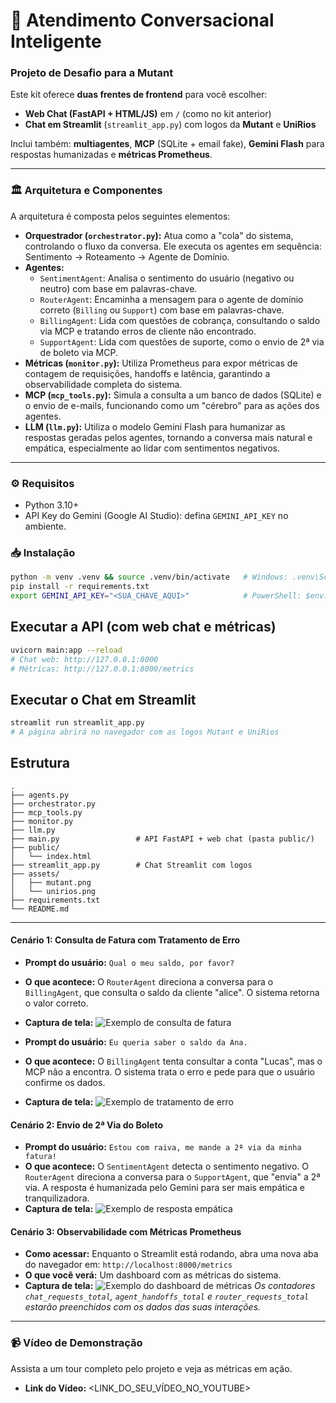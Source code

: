 # 🤖 Atendimento Conversacional Inteligente

### Projeto de Desafio para a Mutant

Este kit oferece **duas frentes de frontend** para você escolher:

- **Web Chat (FastAPI + HTML/JS)** em `/` (como no kit anterior)
- **Chat em Streamlit** (`streamlit_app.py`) com logos da **Mutant** e **UniRios**

Inclui também: **multiagentes**, **MCP** (SQLite + email fake), **Gemini Flash** para respostas humanizadas e **métricas Prometheus**.

---

### 🏛️ Arquitetura e Componentes

A arquitetura é composta pelos seguintes elementos:

- **Orquestrador (`orchestrator.py`):** Atua como a "cola" do sistema, controlando o fluxo da conversa. Ele executa os agentes em sequência: Sentimento → Roteamento → Agente de Domínio.
- **Agentes:**
  - `SentimentAgent`: Analisa o sentimento do usuário (negativo ou neutro) com base em palavras-chave.
  - `RouterAgent`: Encaminha a mensagem para o agente de domínio correto (`Billing` ou `Support`) com base em palavras-chave.
  - `BillingAgent`: Lida com questões de cobrança, consultando o saldo via MCP e tratando erros de cliente não encontrado.
  - `SupportAgent`: Lida com questões de suporte, como o envio de 2ª via de boleto via MCP.
- **Métricas (`monitor.py`):** Utiliza Prometheus para expor métricas de contagem de requisições, handoffs e latência, garantindo a observabilidade completa do sistema.
- **MCP (`mcp_tools.py`):** Simula a consulta a um banco de dados (SQLite) e o envio de e-mails, funcionando como um "cérebro" para as ações dos agentes.
- **LLM (`llm.py`):** Utiliza o modelo Gemini Flash para humanizar as respostas geradas pelos agentes, tornando a conversa mais natural e empática, especialmente ao lidar com sentimentos negativos.

---

### ⚙️ Requisitos

- Python 3.10+
- API Key do Gemini (Google AI Studio): defina `GEMINI_API_KEY` no ambiente.

### 📥 Instalação

```bash
python -m venv .venv && source .venv/bin/activate   # Windows: .venv\Scripts\activate
pip install -r requirements.txt
export GEMINI_API_KEY="<SUA_CHAVE_AQUI>"            # PowerShell: $env:GEMINI_API_KEY="<SUA_CHAVE_AQUI>"
```

## Executar a API (com web chat e métricas)

```bash
uvicorn main:app --reload
# Chat web: http://127.0.0.1:8000
# Métricas: http://127.0.0.1:8000/metrics
```

## Executar o Chat em Streamlit

```bash
streamlit run streamlit_app.py
# A página abrirá no navegador com as logos Mutant e UniRios
```

## Estrutura

```
.
├── agents.py
├── orchestrator.py
├── mcp_tools.py
├── monitor.py
├── llm.py
├── main.py                 # API FastAPI + web chat (pasta public/)
├── public/
│   └── index.html
├── streamlit_app.py        # Chat Streamlit com logos
├── assets/
│   ├── mutant.png
│   └── unirios.png
├── requirements.txt
└── README.md
```

---

#### Cenário 1: Consulta de Fatura com Tratamento de Erro

- **Prompt do usuário:** `Qual o meu saldo, por favor?`
- **O que acontece:** O `RouterAgent` direciona a conversa para o `BillingAgent`, que consulta o saldo da cliente "alice". O sistema retorna o valor correto.
- **Captura de tela:**
  ![Exemplo de consulta de fatura](https://i.imgur.com/HtaTMuI.png)

- **Prompt do usuário:** `Eu queria saber o saldo da Ana.`
- **O que acontece:** O `BillingAgent` tenta consultar a conta "Lucas", mas o MCP não a encontra. O sistema trata o erro e pede para que o usuário confirme os dados.
- **Captura de tela:**
  ![Exemplo de tratamento de erro](https://i.imgur.com/RqoEFAi.png)

#### Cenário 2: Envio de 2ª Via do Boleto

- **Prompt do usuário:** `Estou com raiva, me mande a 2ª via da minha fatura!`
- **O que acontece:** O `SentimentAgent` detecta o sentimento negativo. O `RouterAgent` direciona a conversa para o `SupportAgent`, que "envia" a 2ª via. A resposta é humanizada pelo Gemini para ser mais empática e tranquilizadora.
- **Captura de tela:**
  ![Exemplo de resposta empática](https://i.imgur.com/HEgSkU2.png)

#### Cenário 3: Observabilidade com Métricas Prometheus

- **Como acessar:** Enquanto o Streamlit está rodando, abra uma nova aba do navegador em: `http://localhost:8000/metrics`
- **O que você verá:** Um dashboard com as métricas do sistema.
- **Captura de tela:**
  ![Exemplo do dashboard de métricas](https://i.imgur.com/JGxtaxg.png)
  _Os contadores `chat_requests_total`, `agent_handoffs_total` e `router_requests_total` estarão preenchidos com os dados das suas interações._

---

### 📹 Vídeo de Demonstração

Assista a um tour completo pelo projeto e veja as métricas em ação.

- **Link do Vídeo:** <LINK_DO_SEU_VÍDEO_NO_YOUTUBE>
